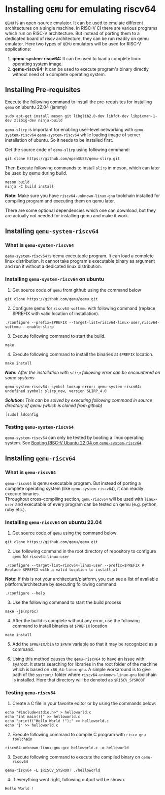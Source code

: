 # Installing `QEMU` for emulating riscv64

`QEMU` is an open-source emulator. It can be used to emulate different architectures on a single machine. In RISC-V CI there are various programs which run on RISC-V architecture. But instead of porting them to a dedicated board of riscv architecture, they can be run readily on qemu emulator. Here two types of `QEMU` emulators will be used for RISC-V applications:  

1. **qemu-system-riscv64:** It can be used to load a complete linux operating system image.  
2. **qemu-riscv64:** It can be used to execute program's binary directly without need of a complete operating system.  

## Installing Pre-requisites

Execute the following command to install the pre-requisites for installing `qemu` on ubuntu 22.04 (jammy)  

```shell
sudo apt-get install meson git libglib2.0-dev libfdt-dev libpixman-1-dev zlib1g-dev ninja-build
```  

`qemu-slirp` is important for enabling user-level networking with `qemu-system-riscv64` `qemu-system-riscv64` while loading image of server installation of ubuntu. So it needs to be installed first.  

Get the source code of `qemu-slirp` using following command:  

```shell
git clone https://github.com/openSUSE/qemu-slirp.git
```  

Then Execute following commands to install `slirp` in meson, which can later be used by qemu during build.  

```shell
meson build
ninja -C build install
```

**Note:** Make sure you have `riscv64-unknown-linux-gnu` toolchain installed for compiling program and executing them on qemu later.

There are some optional dependencies which one can download, but they are actually not needed for installing qemu and make it work.

## Installing `qemu-system-riscv64`

### What is `qemu-system-riscv64`

`qemu-system-riscv64` is qemu executable program. It can load a complete linux distribution. It cannot take program's executable binary as argument and run it without a dedicated linux distribution.

### Installing `qemu-system-riscv64` on ubuntu

1. Get source code of `qemu` from github using the command below  

```shell
git clone https://github.com/qemu/qemu.git
```

2. Configure qemu for `riscv64-softmmu` with following command (replace $PREFIX with valid location of installation).  

```shell
./configure --prefix=$PREFIX --target-list=riscv64-linux-user,riscv64-softmmu --enable-slirp
```  

3. Execute following command to start the build.  

```shell
make
```  

4. Execute following command to install the binaries at `$PREFIX` location.  

```shell
make install
```

_**Note:** After the installation with `slirp` following error can be encountered on some systems_  

```shell
qemu-system-riscv64: symbol lookup error: qemu-system-riscv64: undefined symbol: slirp_new, version SLIRP_4.0
```  

_**Solution:** This can be solved by executing following command in source directory of qemu (which is cloned from github)_  


```shell
[sudo] ldconfig
```  

### Testing `qemu-system-riscv64`  

`qemu-system-riscv64` can only be tested by booting a linux operating system. See [Booting RISC-V Ubuntu 22.04 on `qemu-system-riscv64`](Booting_ubuntu22.04_riscv64.md).

## Installing `qemu-riscv64`

### What is `qemu-riscv64`

`qemu-riscv64` is qemu executable program. But instead of porting a complete operating system (like `qemu-system-riscv64`), it can readily execute binaries.  
Throughout cross-compiling section, `qemu-riscv64` will be used with `linux-user` and executable of every program can be tested on qemu (e.g. python, ruby etc.).  

### Installing `qemu-riscv64` on ubuntu 22.04

1. Get source code of `qemu` using the command below  

```shell
git clone https://github.com/qemu/qemu.git
```  

2. Use following command in the root directory of repository to configure `qemu` for `riscv64-linux-user`  

```shell
./configure --target-list=riscv64-linux-user --prefix=$PREFIX # Replace $PREFIX with a valid location to install at
```  

**Note:** If this is not your architecture/platform, you can see a list of available platform/architecture by executing following command

```shell
./configure --help
```

3. Use the following command to start the build process  

```shell
make -j$(nproc)
```

4. After the builld is complete without any error, use the following command to install binaries at `$PREFIX` location  

```shell
make install
```  

5. Add the `$PREFIX/bin` to `$PATH` variable so that it may be recognized as a command.  

6. Using this method causes the `qemu-riscv64` to have an issue with sysroot. It starts searching for libraries in the root folder of the machine which is based on `x86_64-linux-gnu`. A simple workaround is to give path of the `sysroot/` folder where  `riscv64-unknown-linux-gnu` toolchain is installed. Here that directory will be denoted as `$RISCV_SYSROOT`

### Testing `qemu-riscv64`

1. Create a C file in your favorite editor or by using the commands below:  

```shell
echo "#include<stdio.h>" > helloworld.c
echo "int main(){" >> helloworld.c
echo "printf("Hello World !");" >> helloworld.c
echo '}' >> helloworld.c
```  

2. Execute following command to compile C program with `riscv gnu toolchain`  

```shell
riscv64-unknown-linux-gnu-gcc helloworld.c -o helloworld
```  

3. Execute following command to execute the compiled binary on `qemu-riscv64`  

```shell
qemu-riscv64 -L $RISCV_SYSROOT ./helloworld
```  

4. If everything went right, following output will be shown.  

```shell
Hello World !
```